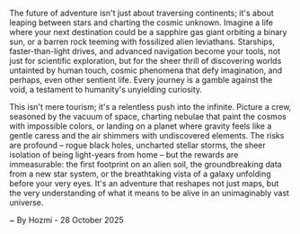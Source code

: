 
The future of adventure isn't just about traversing continents; it's about leaping between stars and charting the cosmic unknown. Imagine a life where your next destination could be a sapphire gas giant orbiting a binary sun, or a barren rock teeming with fossilized alien leviathans. Starships, faster-than-light drives, and advanced navigation become your tools, not just for scientific exploration, but for the sheer thrill of discovering worlds untainted by human touch, cosmic phenomena that defy imagination, and perhaps, even other sentient life. Every journey is a gamble against the void, a testament to humanity's unyielding curiosity.

This isn't mere tourism; it's a relentless push into the infinite. Picture a crew, seasoned by the vacuum of space, charting nebulae that paint the cosmos with impossible colors, or landing on a planet where gravity feels like a gentle caress and the air shimmers with undiscovered elements. The risks are profound – rogue black holes, uncharted stellar storms, the sheer isolation of being light-years from home – but the rewards are immeasurable: the first footprint on an alien soil, the groundbreaking data from a new star system, or the breathtaking vista of a galaxy unfolding before your very eyes. It's an adventure that reshapes not just maps, but the very understanding of what it means to be alive in an unimaginably vast universe.

~ By Hozmi - 28 October 2025
